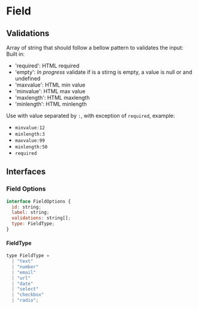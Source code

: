 # Field

## Validations
Array of string that should follow a bellow pattern to validates the input:
Built in:
- 'required': HTML required
- 'empty': _In progress_ validate if is a stirng is empty, a value is null or and undefined
- 'maxvalue': HTML min value
- 'minvalue': HTML max value
- 'maxlength': HTML maxlength
- 'minlength': HTML minlength


Use with value separated by `:`, with exception of `required`, example:
- `minvalue:12`
- `minlength:3`
- `maxvalue:99`
- `minlength:50`
- `required`

## Interfaces

### Field Options

```js
interface FieldOptions {
  id: string;
  label: string;
  validations: string[];
  type: FieldType;
}
```

#### FieldType

```js
type FieldType =
  | "text"
  | "number"
  | "email"
  | "url"
  | "date"
  | "select"
  | "checkbox"
  | "radio";
```
